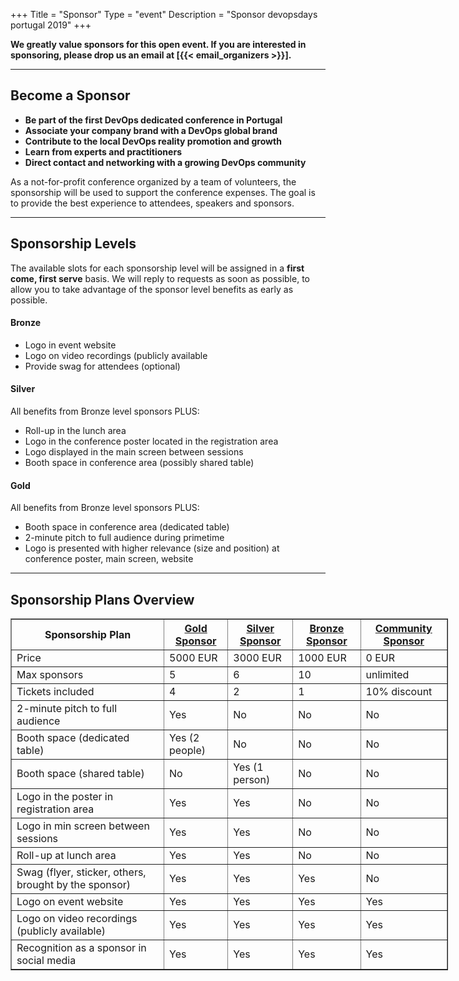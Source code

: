 +++
Title = "Sponsor"
Type = "event"
Description = "Sponsor devopsdays portugal 2019"
+++

**We greatly value sponsors for this open event.  If you are interested in sponsoring, please drop us an email at [{{< email_organizers >}}].**

<hr/>

## Become a Sponsor

* **Be part of the first DevOps dedicated conference in Portugal**
* **Associate your company brand with a DevOps global brand**
* **Contribute to the local DevOps reality promotion and growth**
* **Learn from experts and practitioners**
* **Direct contact and networking with a growing DevOps community**  

<p>As a not-for-profit conference organized by a team of volunteers, the sponsorship will be used to support the conference expenses. The goal is to provide the best experience to attendees, speakers and sponsors.</p>

<hr/>

## Sponsorship Levels

<p>The available slots for each sponsorship level will be assigned in a ​<b>first come, first serve</b> basis. We will reply to requests as soon as possible, to allow you to take advantage of the sponsor level benefits as early as possible.</p>

#### Bronze

* Logo in event website
* Logo on video recordings (publicly available
* Provide swag for attendees (optional)

#### Silver

All benefits from Bronze level sponsors PLUS:

* Roll-up in the lunch area 
* Logo in the conference poster located in the registration area 
* Logo displayed in the main screen between sessions 
* Booth space in conference area (possibly shared table) 

#### Gold

All benefits from Bronze level sponsors PLUS:

* Booth space in conference area (dedicated table) 
* 2-minute pitch to full audience during primetime 
* Logo is presented with higher relevance (size and position) at conference poster, main screen, website 

<hr/>

## Sponsorship Plans Overview

<div style="width:700px">
  <table border=1 cellspacing=1>
    <tr>
      <th>Sponsorship Plan</th>
      <th><center><b><u>Gold Sponsor</u></center></b></th>
      <th><center><b><u>Silver Sponsor</u></center></b></th>
      <th><center><b><u>Bronze Sponsor</u></center></b></th>
      <th><center><b><u>Community Sponsor</u></center></b></th>
    </tr>
    <tr>
      <td>Price</td>
      <td>5000 EUR</td>
      <td>3000 EUR</td>
      <td>1000 EUR</td>
      <td>0 EUR</td>
    </tr>
    <tr>
      <td>Max sponsors</td>
      <td>5</td>
      <td>6</td>
      <td>10</td>
      <td>unlimited</td>
    </tr>
      <td>Tickets included</td>
      <td>4</td>
      <td>2</td>
      <td>1</td>
      <td>10% discount</td>
    </tr>
    <tr>
      <td>2-minute pitch to full audience</td>
      <td>Yes</td>
      <td>No</td>
      <td>No</td>
      <td>No</td>
    </tr>
    <tr>
      <td>Booth space (dedicated table)</td>
      <td>Yes (2 people)</td>
      <td>No</td>
      <td>No</td>
      <td>No</td>
    </tr>
    <tr>
      <td>Booth space (shared table)</td>
      <td>No</td>
      <td>Yes (1 person)</td>
      <td>No</td>
      <td>No</td>
    </tr>
    <tr>
      <td>Logo in the poster in registration area</td>
      <td>Yes</td>
      <td>Yes</td>
      <td>No</td>
      <td>No</td>
    </tr>
    <tr>
      <td>Logo in min screen between sessions</td>
      <td>Yes</td>
      <td>Yes</td>
      <td>No</td>
      <td>No</td>
    </tr>
    <tr>
      <td>Roll-up at lunch area</td>
      <td>Yes</td>
      <td>Yes</td>
      <td>No</td>
      <td>No</td>
    </tr>
    <tr>
      <td>Swag (flyer, sticker, others, brought by the sponsor)</td>
      <td>Yes</td>
      <td>Yes</td>
      <td>Yes</td>
      <td>No</td>
    </tr>
    <tr>
      <td>Logo on event website</td>
      <td>Yes</td>
      <td>Yes</td>
      <td>Yes</td>
      <td>Yes</td>
    </tr>
    <tr>
      <td>Logo on video recordings (publicly available)</td>
      <td>Yes</td>
      <td>Yes</td>
      <td>Yes</td>
      <td>Yes</td>
    </tr>
    <tr>
    <td>Recognition as a sponsor in social media</td>
      <td>Yes</td>
      <td>Yes</td>
      <td>Yes</td>
      <td>Yes</td>
    </tr>
  </table>
</div>